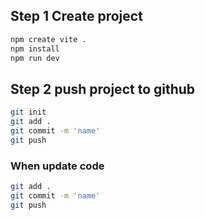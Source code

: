 ## Step 1 Create project
```bash
npm create vite .
npm install
npm run dev
```

## Step 2 push project to github
```bash
git init
git add .
git commit -m 'name'
git push
```

### When update code
```bash
git add .
git commit -m 'name'
git push
```